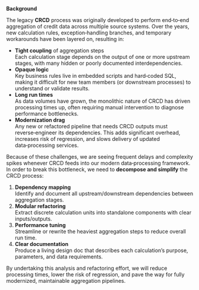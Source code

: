 **Background**

The legacy **CRCD** process was originally developed to perform end‑to‑end aggregation of credit data across multiple source systems. Over the years, new calculation rules, exception‑handling branches, and temporary workarounds have been layered on, resulting in:

- **Tight coupling** of aggregation steps  
  Each calculation stage depends on the output of one or more upstream stages, with many hidden or poorly documented interdependencies.  
- **Opaque logic**  
  Key business rules live in embedded scripts and hard‑coded SQL, making it difficult for new team members (or downstream processes) to understand or validate results.  
- **Long run times**  
  As data volumes have grown, the monolithic nature of CRCD has driven processing times up, often requiring manual intervention to diagnose performance bottlenecks.  
- **Modernization drag**  
  Any new or refactored pipeline that needs CRCD outputs must reverse‑engineer its dependencies. This adds significant overhead, increases risk of regression, and slows delivery of updated data‑processing services.

Because of these challenges, we are seeing frequent delays and complexity spikes whenever CRCD feeds into our modern data‑processing framework. In order to break this bottleneck, we need to **decompose and simplify** the CRCD process:

1. **Dependency mapping**  
   Identify and document all upstream/downstream dependencies between aggregation stages.  
2. **Modular refactoring**  
   Extract discrete calculation units into standalone components with clear inputs/outputs.  
3. **Performance tuning**  
   Streamline or rewrite the heaviest aggregation steps to reduce overall run time.  
4. **Clear documentation**  
   Produce a living design doc that describes each calculation’s purpose, parameters, and data requirements.

By undertaking this analysis and refactoring effort, we will reduce processing times, lower the risk of regression, and pave the way for fully modernized, maintainable aggregation pipelines.
